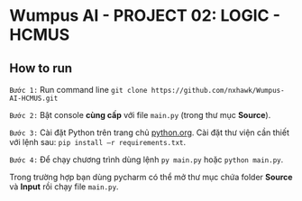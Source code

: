 # Wumpus AI - PROJECT 02: LOGIC - HCMUS

## How to run

`Bước 1:` Run command line `git clone https://github.com/nxhawk/Wumpus-AI-HCMUS.git`

`Bước 2:` Bật console <b>cùng cấp</b> với file `main.py` (trong thư mục <b>Source</b>).

`Bước 3:` Cài đặt Python trên trang chủ [python.org](https://www.python.org/downloads/). 
Cài đặt thư viện cần thiết với lệnh sau: `pip install –r requirements.txt`.

`Bước 4:` Để chạy chương trình dùng lệnh `py main.py` hoặc `python main.py`. 

Trong trường hợp bạn dùng pycharm có thể mở thư mục chứa folder <b>Source</b> và <b>Input</b> rồi chạy file `main.py`.
